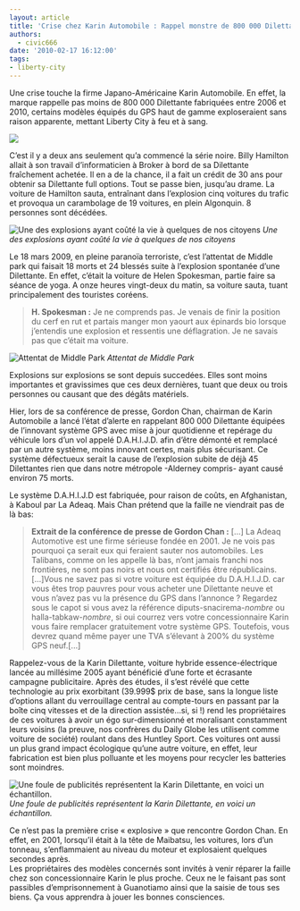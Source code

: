 ```yaml
---
layout: article
title: 'Crise chez Karin Automobile : Rappel monstre de 800 000 Dilettante'
authors:
  - civic666
date: '2010-02-17 16:12:00'
tags:
- liberty-city
---
```


Une crise touche la firme Japano-Américaine Karin Automobile. En effet, la marque rappelle pas moins de 800 000 Dilettante fabriquées entre 2006 et 2010, certains modèles équipés du GPS haut de gamme exploseraient sans raison apparente, mettant Liberty City à feu et à sang.

![](/content/images/2007/06/GTAIV-2010-02-15-18-01-59-63.jpg)

C’est il y a deux ans seulement qu’a commencé la série noire. Billy Hamilton allait à son travail d’informaticien à Broker à bord de sa Dilettante fraîchement achetée. Il en a de la chance, il a fait un crédit de 30 ans pour obtenir sa Dilettante full options. Tout se passe bien, jusqu’au drame. La voiture de Hamilton sauta, entraînant dans l’explosion cinq voitures du trafic et provoqua un carambolage de 19 voitures, en plein Algonquin. 8 personnes sont décédées.

![Une des explosions ayant coûté la vie à quelques de nos citoyens](/content/images/2007/06/GTAIV-2010-02-15-18-10-00-81.jpg)
_Une des explosions ayant coûté la vie à quelques de nos citoyens_

Le 18 mars 2009, en pleine paranoïa terroriste, c’est l’attentat de Middle park qui faisait 18 morts et 24 blessés suite à l’explosion spontanée d’une Dilettante. En effet, c’était la voiture de Helen Spokesman, partie faire sa séance de yoga. A onze heures vingt-deux du matin, sa voiture sauta, tuant principalement des touristes coréens.

> **H. Spokesman :** Je ne comprends pas. Je venais de finir la position du cerf en rut et partais manger mon yaourt aux épinards bio lorsque j’entendis une explosion et ressentis une déflagration. Je ne savais pas que c’était ma voiture.

![Attentat de Middle Park](/content/images/2007/06/GTAIV-2010-02-15-18-06-46-53.jpg)
_Attentat de Middle Park_

Explosions sur explosions se sont depuis succedées. Elles sont moins importantes et gravissimes que ces deux dernières, tuant que deux ou trois personnes ou causant que des dégâts matériels.

Hier, lors de sa conférence de presse, Gordon Chan, chairman de Karin Automobile a lancé l’état d’alerte en rappelant 800 000 Dilettante équipées de l’innovant système GPS avec mise à jour quotidienne et repérage du véhicule lors d’un vol appelé D.A.H.I.J.D. afin d’être démonté et remplacé par un autre système, moins innovant certes, mais plus sécurisant. Ce système défectueux serait la cause de l’explosion subite de déjà 45 Dilettantes rien que dans notre métropole -Alderney compris- ayant causé environ 75 morts.

Le système D.A.H.I.J.D est fabriquée, pour raison de coûts, en Afghanistan, à Kaboul par La Adeaq. Mais Chan prétend que la faille ne viendrait pas de là bas:

> **Extrait de la conférence de presse de Gordon Chan :** [...] La Adeaq Automotive est une firme sérieuse fondée en 2001. Je ne vois pas pourquoi ça serait eux qui feraient sauter nos automobiles. Les Talibans, comme on les appelle là bas, n’ont jamais franchi nos frontières, ne sont pas noirs et nous ont certifiés être républicains.  
> [...]Vous ne savez pas si votre voiture est équipée du D.A.H.I.J.D. car vous êtes trop pauvres pour vous acheter une Dilettante neuve et vous n’avez pas vu la présence du GPS dans l’annonce ? Regardez sous le capot si vous avez la référence diputs-snacirema-_nombre_ ou halla-tabkaw-_nombre_, si oui courrez vers votre concessionnaire Karin vous faire remplacer gratuitement votre système GPS. Toutefois, vous devrez quand même payer une TVA s’élevant à 200% du système GPS neuf.[...]

Rappelez-vous de la Karin Dilettante, voiture hybride essence-électrique lancée au millésime 2005 ayant bénéficié d’une forte et écrasante campagne publicitaire. Après des études, il s’est révélé que cette technologie au prix exorbitant (39.999$ prix de base, sans la longue liste d’options allant du verrouillage central au compte-tours en passant par la boîte cinq vitesses et de la direction assistée…si, si !) rend les propriétaires de ces voitures à avoir un égo sur-dimensionné et moralisant constamment leurs voisins (la preuve, nos confrères du Daily Globe les utilisent comme voiture de société) roulant dans des Huntley Sport. Ces voitures ont aussi un plus grand impact écologique qu’une autre voiture, en effet, leur fabrication est bien plus polluante et les moyens pour recycler les batteries sont moindres.

![Une foule de publicités représentent la Karin Dilettante, en voici un échantillon.](/content/images/2007/06/Dilettante-ads.gif)
_Une foule de publicités représentent la Karin Dilettante, en voici un échantillon._

Ce n’est pas la première crise « explosive » que rencontre Gordon Chan. En effet, en 2001, lorsqu’il était à la tête de Maibatsu, les voitures, lors d’un tonneau, s’enflammaient au niveau du moteur et explosaient quelques secondes après.  
Les propriétaires des modèles concernés sont invités à venir réparer la faille chez son concessionnaire Karin le plus proche. Ceux ne le faisant pas sont passibles d’emprisonnement à Guanotiamo ainsi que la saisie de tous ses biens. Ça vous apprendra à jouer les bonnes consciences.